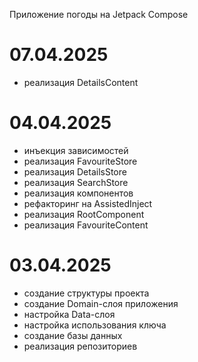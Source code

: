 Приложение погоды на Jetpack Compose

# 07.04.2025
- реализация DetailsContent

# 04.04.2025
- инъекция зависимостей
- реализация FavouriteStore
- реализация DetailsStore
- реализация SearchStore
- реализация компонентов
- рефакторинг на AssistedInject
- реализация RootComponent
- реализация FavouriteContent

# 03.04.2025
- создание структуры проекта
- создание Domain-слоя приложения
- настройка Data-слоя
- настройка использования ключа
- создание базы данных
- реализация репозиториев